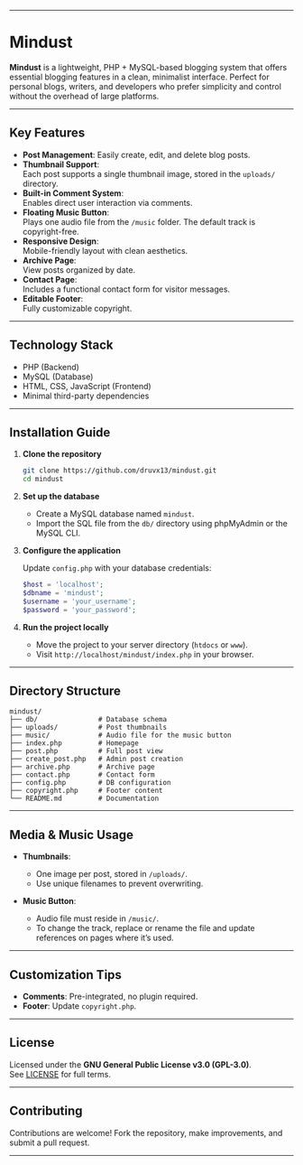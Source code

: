 
---

# **Mindust**

**Mindust** is a lightweight, PHP + MySQL-based blogging system that offers essential blogging features in a clean, minimalist interface. Perfect for personal blogs, writers, and developers who prefer simplicity and control without the overhead of large platforms.

---

## **Key Features**

- **Post Management**: Easily create, edit, and delete blog posts.
- **Thumbnail Support**:  
  Each post supports a single thumbnail image, stored in the `uploads/` directory.
- **Built-in Comment System**:  
  Enables direct user interaction via comments.
- **Floating Music Button**:  
  Plays one audio file from the `/music` folder. The default track is copyright-free.
- **Responsive Design**:  
  Mobile-friendly layout with clean aesthetics.
- **Archive Page**:  
  View posts organized by date.
- **Contact Page**:  
  Includes a functional contact form for visitor messages.
- **Editable Footer**:  
  Fully customizable copyright.

---

## **Technology Stack**

- PHP (Backend)
- MySQL (Database)
- HTML, CSS, JavaScript (Frontend)
- Minimal third-party dependencies

---

## **Installation Guide**

1. **Clone the repository**

   ```bash
   git clone https://github.com/druvx13/mindust.git
   cd mindust
   ```

2. **Set up the database**

   - Create a MySQL database named `mindust`.
   - Import the SQL file from the `db/` directory using phpMyAdmin or the MySQL CLI.

3. **Configure the application**

   Update `config.php` with your database credentials:

   ```php
   $host = 'localhost';
   $dbname = 'mindust';
   $username = 'your_username';
   $password = 'your_password';
   ```

4. **Run the project locally**

   - Move the project to your server directory (`htdocs` or `www`).
   - Visit `http://localhost/mindust/index.php` in your browser.

---

## **Directory Structure**

```
mindust/
├── db/               # Database schema
├── uploads/          # Post thumbnails
├── music/            # Audio file for the music button
├── index.php         # Homepage
├── post.php          # Full post view
├── create_post.php   # Admin post creation
├── archive.php       # Archive page
├── contact.php       # Contact form
├── config.php        # DB configuration
├── copyright.php     # Footer content
└── README.md         # Documentation
```

---

## **Media & Music Usage**

- **Thumbnails**:  
  - One image per post, stored in `/uploads/`.
  - Use unique filenames to prevent overwriting.

- **Music Button**:  
  - Audio file must reside in `/music/`.
  - To change the track, replace or rename the file and update references on pages where it’s used.

---

## **Customization Tips**

- **Comments**: Pre-integrated, no plugin required.
- **Footer**: Update `copyright.php`.

---

## **License**

Licensed under the **GNU General Public License v3.0 (GPL-3.0)**.  
See [LICENSE](./LICENSE) for full terms.

---

## **Contributing**

Contributions are welcome! Fork the repository, make improvements, and submit a pull request.

---
